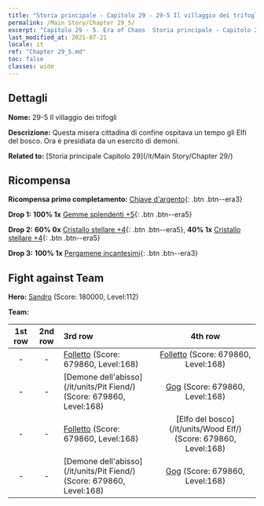 ```yaml
---
title: "Storia principale - Capitolo 29 - 29-5 Il villaggio dei trifogli"
permalink: /Main Story/Chapter 29_5/
excerpt: "Capitolo 29 - 5. Era of Chaos  Storia principale - Capitolo 29_5. 29-5 Il villaggio dei trifogli"
last_modified_at: 2021-07-21
locale: it
ref: "Chapter 29_5.md"
toc: false
classes: wide
---
```


## Dettagli

 **Nome:** 29-5 Il villaggio dei trifogli

 **Descrizione:** Questa misera cittadina di confine ospitava un tempo gli Elfi del bosco. Ora è presidiata da un esercito di demoni.

 **Related to:** [Storia principale Capitolo 29](/it/Main Story/Chapter 29/)

## Ricompensa

 **Ricompensa primo completamento:** [Chiave d'argento](/ItemsIT/con_693/){: .btn .btn--era3}

 **Drop 1:** **100% 1x** [Gemme splendenti +5](/ItemsIT/mat_100/){: .btn .btn--era5}

 **Drop 2:** **60% 0x** [Cristallo stellare +4](/ItemsIT/mat_94/){: .btn .btn--era5}, **40% 1x** [Cristallo stellare +4](/ItemsIT/mat_94/){: .btn .btn--era5}

 **Drop 3:** **100% 1x** [Pergamene incantesimi](/ItemsIT/con_694/){: .btn .btn--era3}


## Fight against Team
 **Hero:** [Sandro](/it/heroes/Sandro/) (Score: 180000, Level:112)

 **Team:**


  | 1st row | 2nd row | 3rd row | 4th row |
  |:----:|:----:|:----|:----:|
  | - | - | [Folletto](/it/units/Imp/) (Score: 679860, Level:168)  | [Folletto](/it/units/Imp/) (Score: 679860, Level:168)  |
  | - | - | [Demone dell'abisso](/it/units/Pit Fiend/) (Score: 679860, Level:168)  | [Gog](/it/units/Gog/) (Score: 679860, Level:168)  |
  | - | - | [Folletto](/it/units/Imp/) (Score: 679860, Level:168)  | [Elfo del bosco](/it/units/Wood Elf/) (Score: 679860, Level:168)  |
  | - | - | [Demone dell'abisso](/it/units/Pit Fiend/) (Score: 679860, Level:168)  | [Gog](/it/units/Gog/) (Score: 679860, Level:168)  |


